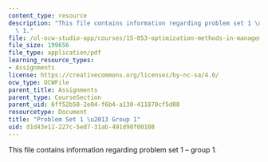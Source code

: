 ```yaml
---
content_type: resource
description: "This file contains information regarding problem set 1 \u2013 group\
  \ 1."
file: /ol-ocw-studio-app/courses/15-053-optimization-methods-in-management-science-spring-2013/d1d43e11227c5ed731ab491d98f00108_MIT15_053S13_ps1-1.pdf
file_size: 199656
file_type: application/pdf
learning_resource_types:
- Assignments
license: https://creativecommons.org/licenses/by-nc-sa/4.0/
ocw_type: OCWFile
parent_title: Assignments
parent_type: CourseSection
parent_uid: 6ff52b58-2e04-f6b4-a130-411870cf5d80
resourcetype: Document
title: "Problem Set 1 \u2013 Group 1"
uid: d1d43e11-227c-5ed7-31ab-491d98f00108
---
```

This file contains information regarding problem set 1 – group 1.